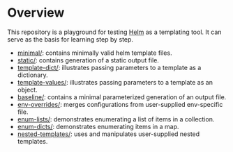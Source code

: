# Overview

This repository is a playground for testing [Helm](https://helm.sh) as a templating tool.
It can serve as the basis for learning step by step.

- [minimal/](minimal/README.md): contains minimally valid helm template files.
- [static/](static/README.md): contains generation of a static output file.
- [template-dict/](template-dict/README.md): illustrates passing parameters to a template as a dictionary.
- [template-values/](template-values/README.md): illustrates passing parameters to a template as an object.
- [baseline/](baseline/README.md): contains a minimal parameterized generation of an output file.
- [env-overrides/](env-overrides/README.md): merges configurations from user-supplied env-specific file.
- [enum-lists/](enum-lists/README.md): demonstrates enumerating a list of items in a collection.
- [enum-dicts/](enum-dicts/README.md): demonstrates enumerating items in a map.
- [nested-templates/](nested-templates/README.md): uses and manipulates user-supplied nested templates.
